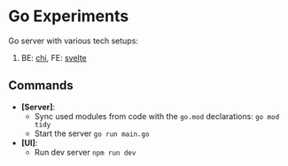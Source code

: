 # Go Experiments

Go server with various tech setups:
1. BE: [chi](https://github.com/go-chi/chi), FE: [svelte](https://svelte.dev)

## Commands

- **[Server]**:
  - Sync used modules from code with the `go.mod` declarations: `go mod tidy`
  - Start the server `go run main.go`
- **[UI]**:
  - Run dev server `npm run dev`
